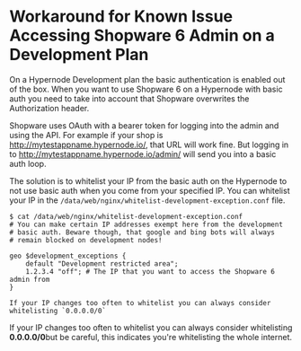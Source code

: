<!-- source: https://support.hypernode.com/en/support/solutions/articles/48001207548-workaround-for-known-issue-accessing-shopware-6-admin-on-a-development-plan/ -->

# Workaround for Known Issue Accessing Shopware 6 Admin on a Development Plan

On a Hypernode Development plan the basic authentication is enabled out of the box. When you want to use Shopware 6 on a Hypernode with basic auth you need to take into account that Shopware overwrites the Authorization header.

Shopware uses OAuth with a bearer token for logging into the admin and using the API. For example if your shop is <http://mytestappname.hypernode.io/>, that URL will work fine. But logging in to <http://mytestappname.hypernode.io/admin/> will send you into a basic auth loop.

The solution is to whitelist your IP from the basic auth on the Hypernode to not use basic auth when you come from your specified IP. You can whitelist your IP in the `/data/web/nginx/whitelist-development-exception.conf` file.

```
$ cat /data/web/nginx/whitelist-development-exception.conf
# You can make certain IP addresses exempt here from the development
# basic auth. Beware though, that google and bing bots will always
# remain blocked on development nodes!

geo $development_exceptions {
    default "Development restricted area";
    1.2.3.4 "off"; # The IP that you want to access the Shopware 6 admin from
}

If your IP changes too often to whitelist you can always consider whitelisting `0.0.0.0/0`
```

If your IP changes too often to whitelist you can always consider whitelisting **0.0.0.0/0**but be careful, this indicates you're whitelisting the whole internet.
